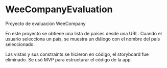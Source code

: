 # WeeCompanyEvaluation
Proyecto de evaluación WeeCompany

En este proyecto se obtiene una lista de países desde una URL. Cuando el usuario selecciona un país, se muestra un diálogo con el nombre del país seleccionado.

Las vistas y sus constraints se hicieron en código, el storyboard fue eliminado. 
Se usó MVP para estructurar el código de la app.
